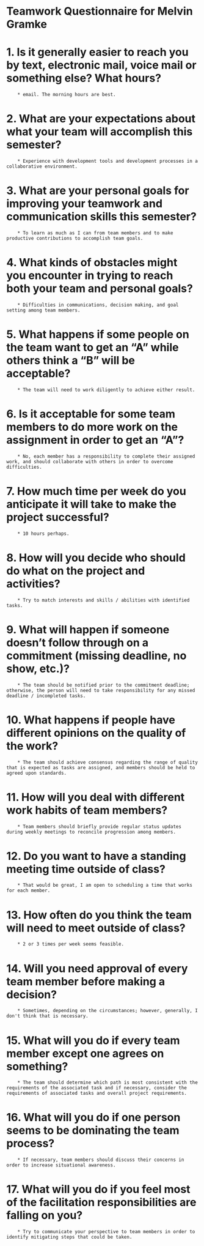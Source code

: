 # Teamwork Questionnaire for Melvin Gramke

# 1.    Is it generally easier to reach you by text, electronic mail, voice mail or something else? What hours?
        * email. The morning hours are best.
# 2.    What are your expectations about what your team will accomplish this semester?
        * Experience with development tools and development processes in a collaborative environment.
# 3.    What are your personal goals for improving your teamwork and communication skills this semester?
        * To learn as much as I can from team members and to make productive contributions to accomplish team goals.
# 4.    What kinds of obstacles might you encounter in trying to reach both your team and personal goals?
        * Difficulties in communications, decision making, and goal setting among team members.
# 5.    What happens if some people on the team want to get an “A” while others think a “B” will be acceptable?
        * The team will need to work diligently to achieve either result.
# 6.    Is it acceptable for some team members to do more work on the assignment in order to get an “A”?
        * No, each member has a responsibility to complete their assigned work, and should collaborate with others in order to overcome difficulties.
# 7.    How much time per week do you anticipate it will take to make the project successful?
        * 10 hours perhaps.
# 8.    How will you decide who should do what on the project and activities?
        * Try to match interests and skills / abilities with identified tasks.
# 9.    What will happen if someone doesn’t follow through on a commitment (missing deadline, no show, etc.)?
        * The team should be notified prior to the commitment deadline; otherwise, the person will need to take responsibility for any missed deadline / incompleted tasks.
# 10.    What happens if people have different opinions on the quality of the work?
        * The team should achieve consensus regarding the range of quality that is expected as tasks are assigned, and members should be held to agreed upon standards.
# 11.    How will you deal with different work habits of team members?
        * Team members should briefly provide regular status updates during weekly meetings to reconcile progression among members.
# 12.    Do you want to have a standing meeting time outside of class?
        * That would be great, I am open to scheduling a time that works for each member.
# 13.    How often do you think the team will need to meet outside of class?
        * 2 or 3 times per week seems feasible.
# 14.    Will you need approval of every team member before making a decision?
        * Sometimes, depending on the circumstances; however, generally, I don't think that is necessary.
# 15.    What will you do if every team member except one agrees on something?
        * The team should determine which path is most consistent with the requirements of the associated task and if necessary, consider the requirements of associated tasks and overall project requirements.
# 16.    What will you do if one person seems to be dominating the team process?
        * If necessary, team members should discuss their concerns in order to increase situational awareness.
# 17.    What will you do if you feel most of the facilitation responsibilities are falling on you?
        * Try to communicate your perspective to team members in order to identify mitigating steps that could be taken.
